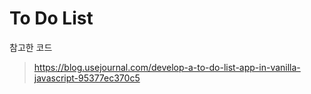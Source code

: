 # To Do List
참고한 코드
> https://blog.usejournal.com/develop-a-to-do-list-app-in-vanilla-javascript-95377ec370c5
